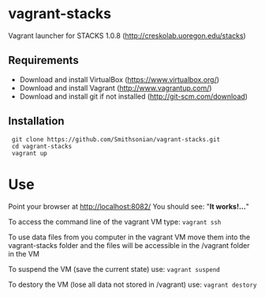 vagrant-stacks
==============

Vagrant launcher for STACKS 1.0.8 (http://creskolab.uoregon.edu/stacks)

Requirements
------------
* Download and install VirtualBox (<https://www.virtualbox.org/>)
* Download and install Vagrant (<http://www.vagrantup.com/>)
* Download and install git if not installed (<http://git-scm.com/download>)

Installation
------------
```
 git clone https://github.com/Smithsonian/vagrant-stacks.git
 cd vagrant-stacks
 vagrant up
```

Use
===
Point your browser at <http://localhost:8082/>
You should see: "**It works!...**"

To access the command line of the vagrant VM type: `vagrant ssh`

To use data files from you computer in the vagrant VM move them into the vagrant-stacks folder and the files will be accessible in the /vagrant folder in the VM

To suspend the VM (save the current state) use: `vagrant suspend`

To destory the VM (lose all data not stored in /vagrant) use: `vagrant destory` 
